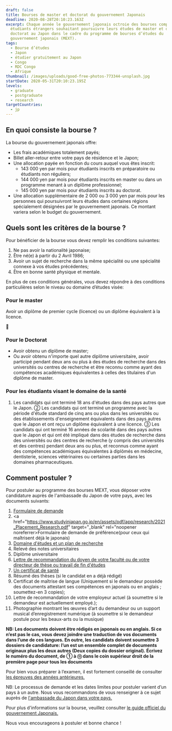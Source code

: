 ```yaml
---
draft: false
title: Bourses de master et doctorat du gouvernement Japonais
deadline: 2020-08-28T20:10:23.163Z
excerpt: Chaque année le gouvernement japonais octroie des bourses complètes aux
  étudiants étrangers souhaitant poursuivre leurs études de master et de
  doctorat au Japon dans le cadre du programme de bourses d’études du
  gouvernement japonais (MEXT).
tags:
  - Bourse d’études
  - Japon
  - étudier gratuitement au Japon
  - Congo
  - RDC Congo
  - Afrique
thumbnail: /images/uploads/good-free-photos-773344-unsplash.jpg
startDate: 2020-05-31T20:10:23.195Z
levels:
  - graduate
  - postgraduate
  - research
targetCountries:
  - jp
---
```

## En quoi consiste la bourse ?

La bourse du gouvernement japonais offre:

* Les frais académiques totalement payés;
* Billet aller-retour entre votre pays de résidence et le Japon;
* Une allocation payée en fonction du cours auquel vous êtes inscrit:
  * 143 000 yen par mois pour étudiants inscrits en préparatoire ou étudiants non réguliers;
  * 144 000 yen par mois pour étudiants inscrits en master ou dans un programme menant à un diplôme professionnel;
  * 145 000 yen par mois pour étudiants inscrits au doctorat.
* Une allocation supplémentaire de 2 000 ou 3 000 yen par mois pour les personnes qui poursuivront leurs études dans certaines régions spécialement désignées par le gouvernement japonais. Ce montant variera selon le budget du gouvernement.


## Quels sont les critères de la bourse ?

Pour bénéficier de la bourse vous devez remplir les conditions suivantes:

1. Ne pas avoir la nationalité japonaise;
2. Être né(e) à partir du 2 Avril 1986;
3. Avoir un sujet de recherche dans la même spécialité ou une spécialité connexe à vos études précédentes;
4. Être en bonne santé physique et mentale.

En plus de ces conditions générales, vous devez répondre à des conditions particulières selon le niveau ou domaine d’études visée:


### Pour le master

Avoir un diplôme de premier cycle (licence) ou un diplôme équivalent à la licence.

### Pour le Doctorat 

* Avoir obtenu un diplôme de master;
* Ou avoir obtenu n'importe quel autre diplôme universitaire, avoir participé pendant deux ans ou plus à des études de recherche dans des universités ou centres de recherche et être reconnu comme ayant des compétences académiques équivalentes à celles des titulaires d'un diplôme de master.

### Pour les étudiants visant le domaine de la santé

1. Les candidats qui ont terminé 18 ans d'études dans des pays autres que le Japon. ② Les candidats qui ont terminé un programme avec la période d'étude standard de cinq ans ou plus dans les universités ou des établissements d'enseignement équivalents dans des pays autres que le Japon et ont reçu un diplôme équivalent à une licence.
③ Les candidats qui ont terminé 16 années de scolarité dans des pays autres que le Japon et qui ont été
impliqué dans des études de recherche dans des universités ou des centres de recherche (y compris des universités et des centres) pendant deux ans ou plus, et reconnus comme ayant des compétences académiques équivalentes à diplômés en médecine, dentisterie, sciences vétérinaires ou certaines parties dans les domaines pharmaceutiques.

## Comment postuler ?

Pour postuler au programme des bourses MEXT, vous déposer votre candidature auprès de l'ambassade du Japon de votre pays, avec les documents suivants:

1. <a href="https://www.studyinjapan.go.jp/en/assets/xlsx/2021_Application_Research.xlsx" target="_blank" rel="noopener noreferrer">Formulaire de demande</a>
2. <a href="https://www.studyinjapan.go.jp/en/assets/pdf/app/research/2021_Placement_Research.pdf" target="_blank" rel="noopener noreferrer>Formulaire de demande de préférence</a>(pour ceux qui maîtrisent déjà le japonais)
3. <a href="https://www.studyinjapan.go.jp/en/assets/pdf/app/research/2021_FieldStudy_Research.docx" target="_blank" rel="noopener noreferrer">Domaine d'études et un plan de recherche</a>
4. Relevé des notes universitaires
5. Diplôme universitaire
6. <a href="https://www.studyinjapan.go.jp/en/assets/pdf/app/research/2021_SampleRecommendation.pdf" target="_blank" rel="noopener noreferrer">Lettre de recommandation du doyen de votre faculté ou de votre directeur de thèse ou travail de fin d'études</a>
7. <a href="https://www.studyinjapan.go.jp/en/assets/pdf/app/undergraduate/2021_HealthCertificate.pdf" target="_blank" rel="noopener noreferrer">Un certificat de santé</a>
8. Résumé des thèses (si le candidat en a déjà rédigé)
9. Certificat de maîtrise de langue (Uniquement si le demandeur possède des documents attestant ses compétences en japonais ou en anglais ; soumettez-en 3 copies);
10. Lettre de recommandation de votre employeur actuel (à soumettre si le demandeur est actuellement employé.);
11. Photographie montrant les œuvres d’art du demandeur ou un support musical d’enregistrement numérique (à soumettre si le demandeur postule pour les beaux-arts ou la musique)

**NB: Les documents doivent être rédigés en japonais ou en anglais. Si ce n’est pas le cas, vous devez joindre une traduction de vos documents dans l’une de ces langues. En outre, les candidats doivent soumettre 3 dossiers de candidature: l’un est un ensemble complet de documents originaux plus les deux autres (Deux copies du dossier original). Écrivez le numéro du document, de ① à ⑪ dans le coin supérieur droit de la première page pour tous les documents**

Pour bien vous préparer à l’examen, il est fortement conseillé de consulter <a href="https://www.studyinjapan.go.jp/en/planning/scholarship/application/examination/index.html" target="_blank" rel="noopener noreferrer">les épreuves des années antérieures.</a>

NB: Le processus de demande et les dates limites pour postuler varient d’un pays à un autre. Nous vous recommandons de vous renseigner à ce sujet auprès de <a href="https://www.mofa.go.jp/about/emb_cons/mofaserv.html" target="_blank" rel="noopener noreferrer">l'ambassade du Japon dans votre pays.</a>

Pour plus d'informations sur la bourse, veuillez consulter <a href="https://www.studyinjapan.go.jp/en/assets/pdf/app/research/2021_Guidelines_Research_E.pdf" target="_blank" rel="noopener noreferrer">le guide officiel du gouvernement Japonais.</a>

Nous vous encourageons à postuler et bonne chance !